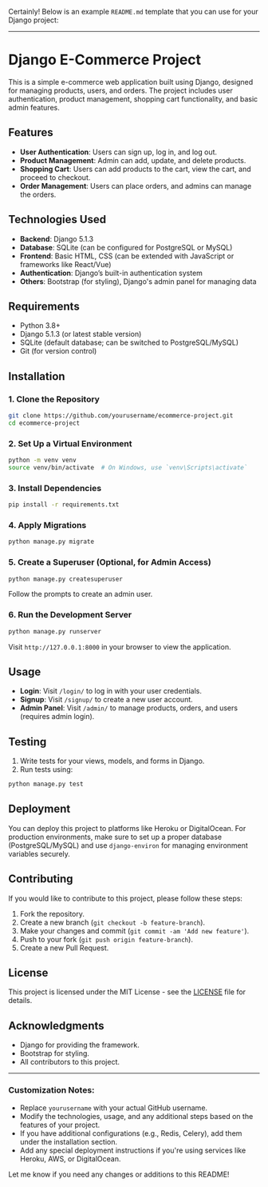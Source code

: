 Certainly! Below is an example `README.md` template that you can use for your Django project:

---

# Django E-Commerce Project

This is a simple e-commerce web application built using Django, designed for managing products, users, and orders. The project includes user authentication, product management, shopping cart functionality, and basic admin features.

## Features

- **User Authentication**: Users can sign up, log in, and log out.
- **Product Management**: Admin can add, update, and delete products.
- **Shopping Cart**: Users can add products to the cart, view the cart, and proceed to checkout.
- **Order Management**: Users can place orders, and admins can manage the orders.

## Technologies Used

- **Backend**: Django 5.1.3
- **Database**: SQLite (can be configured for PostgreSQL or MySQL)
- **Frontend**: Basic HTML, CSS (can be extended with JavaScript or frameworks like React/Vue)
- **Authentication**: Django’s built-in authentication system
- **Others**: Bootstrap (for styling), Django's admin panel for managing data

## Requirements

- Python 3.8+
- Django 5.1.3 (or latest stable version)
- SQLite (default database; can be switched to PostgreSQL/MySQL)
- Git (for version control)

## Installation

### 1. Clone the Repository

```bash
git clone https://github.com/yourusername/ecommerce-project.git
cd ecommerce-project
```

### 2. Set Up a Virtual Environment

```bash
python -m venv venv
source venv/bin/activate  # On Windows, use `venv\Scripts\activate`
```

### 3. Install Dependencies

```bash
pip install -r requirements.txt
```

### 4. Apply Migrations

```bash
python manage.py migrate
```

### 5. Create a Superuser (Optional, for Admin Access)

```bash
python manage.py createsuperuser
```

Follow the prompts to create an admin user.

### 6. Run the Development Server

```bash
python manage.py runserver
```

Visit `http://127.0.0.1:8000` in your browser to view the application.

## Usage

- **Login**: Visit `/login/` to log in with your user credentials.
- **Signup**: Visit `/signup/` to create a new user account.
- **Admin Panel**: Visit `/admin/` to manage products, orders, and users (requires admin login).

## Testing

1. Write tests for your views, models, and forms in Django.
2. Run tests using:

```bash
python manage.py test
```

## Deployment

You can deploy this project to platforms like Heroku or DigitalOcean. For production environments, make sure to set up a proper database (PostgreSQL/MySQL) and use `django-environ` for managing environment variables securely.

## Contributing

If you would like to contribute to this project, please follow these steps:

1. Fork the repository.
2. Create a new branch (`git checkout -b feature-branch`).
3. Make your changes and commit (`git commit -am 'Add new feature'`).
4. Push to your fork (`git push origin feature-branch`).
5. Create a new Pull Request.

## License

This project is licensed under the MIT License - see the [LICENSE](LICENSE) file for details.

## Acknowledgments

- Django for providing the framework.
- Bootstrap for styling.
- All contributors to this project.

---

### Customization Notes:
- Replace `yourusername` with your actual GitHub username.
- Modify the technologies, usage, and any additional steps based on the features of your project.
- If you have additional configurations (e.g., Redis, Celery), add them under the installation section.
- Add any special deployment instructions if you're using services like Heroku, AWS, or DigitalOcean.

Let me know if you need any changes or additions to this README!
